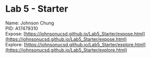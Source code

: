 # Lab 5 - Starter
Name: Johnson Chung  
PID: A17479310  
Expose: [https://johnsonucsd.github.io/Lab5_Starter/expose.html](https://johnsonucsd.github.io/Lab5_Starter/expose.html)  
Explore: [https://johnsonucsd.github.io/Lab5_Starter/explore.html](https://johnsonucsd.github.io/Lab5_Starter/explore.html)
